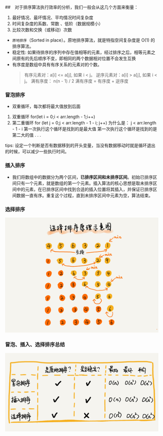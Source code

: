 ##　对于排序算法执行效率的分析，我们一般会从这几个方面来衡量：

1. 最好情况、最坏情况、平均情况时间复杂度
2. 时间复杂度的系数、常数 、低阶（数据规模小）
3. 比较次数和交换（或移动）次数

- `原地排序`（Sorted in place）。原地排序算法，就是特指空间复杂度是 O(1) 的排序算法。
- 稳定性: 如果待排序的序列中存在值相等的元素，经过排序之后，相等元素之间原有的先后顺序不变，即相同的两个数据相对位置不会发生互换
- 有序度是数组中具有有序关系的元素对的个数。
  > 有序元素对：a[i] <= a[j], 如果 i < j。
  > 逆序元素对：a[i] > a[j], 如果 i < j。
  > 满有序度： n(n - 1) / 2
  > 满有序度 = 有序度 + 逆序度


### 冒泡排序
- 双重循环，每次都将最大值放到后面
1. 双重循环 for(let i = 0;i < arr.length - 1;i++)
2. 第二重循环 for (let j = 0;j < arr.length - 1 - i; j++)
  为什么是： j < arr.length - 1 - i
  第一次执行这个循环是找到的是最大值
  第一次执行这个循环是找到的是第二大的值
  .
  .
  .

tips: 设定一个判断是否有数据移到的开头变量，当没有数据移动时就是循环退出的时候，可以减少一些执行时间。



### 插入排序

- 我们将数组中的数据分为两个区间，**已排序区间和未排序区间**。初始已排序区间只有一个元素，就是数组的第一个元素。插入算法的核心思想是取未排序区间中的元素，在已排序区间中找到合适的插入位置将其插入，并保证已排序区间数据一直有序。重复这个过程，直到未排序区间中元素为空，算法结束。


### 选择排序

![选择排序原理图](./img/选择排序原理图.jpg)

### 冒泡、插入、选择排序总结 

![冒泡排序、插入排序、选择排序](./img/冒泡、插入、选择排序.jpg)
